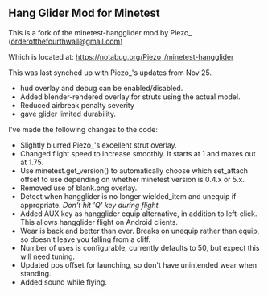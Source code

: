 Hang Glider Mod for Minetest
----------------------------
This is a fork of the minetest-hangglider mod by Piezo_ (orderofthefourthwall@gmail.com)

Which is located at:
    <https://notabug.org/Piezo_/minetest-hangglider>

This was last synched up with Piezo_'s updates from Nov 25.

- hud overlay and debug can be enabled/disabled.
- Added blender-rendered overlay for struts using the actual model.
- Reduced airbreak penalty severity
- gave glider limited durability.

I've made the following changes to the code:

- Slightly blurred Piezo_'s excellent strut overlay.
- Changed flight speed to increase smoothly. It starts at 1 and maxes out at 1.75.
- Use minetest.get_version() to automatically choose which set_attach offset to use depending on whether minetest version is 0.4.x or 5.x.
- Removed use of blank.png overlay.
- Detect when hangglider is no longer wielded_item and unequip if appropriate. *Don't hit 'Q' key during flight.*
- Added AUX key as hangglider equip alternative, in addition to left-click. This allows hangglider flight on Android clients.
- Wear is back and better than ever. Breaks on unequip rather than equip, so doesn't leave you falling from a cliff.
- Number of uses is configurable, currently defaults to 50, but expect this will need tuning.
- Updated pos offset for launching, so don't have unintended wear when standing.
- Added sound while flying.
